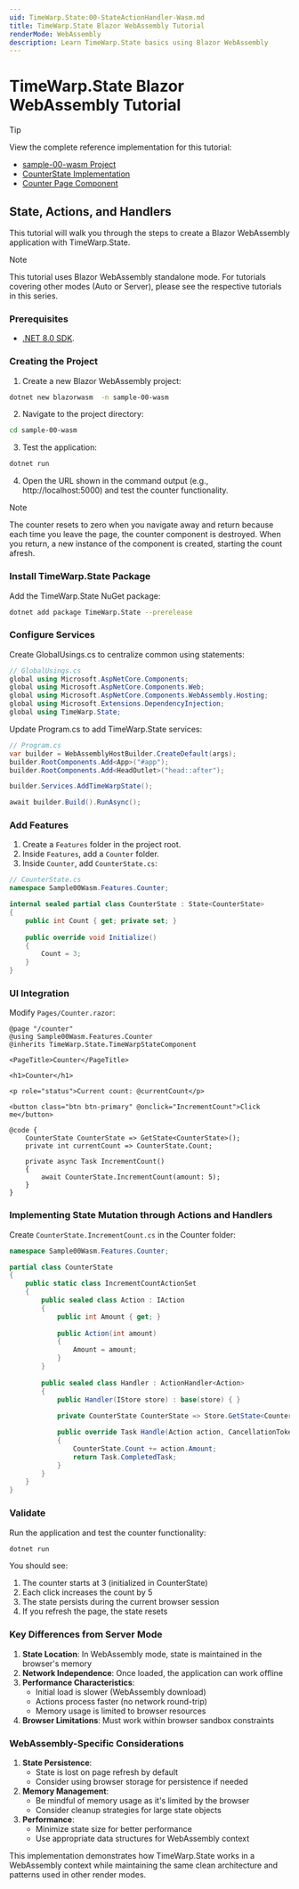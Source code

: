 ```yaml
---
uid: TimeWarp.State:00-StateActionHandler-Wasm.md
title: TimeWarp.State Blazor WebAssembly Tutorial
renderMode: WebAssembly
description: Learn TimeWarp.State basics using Blazor WebAssembly
---
```


# TimeWarp.State Blazor WebAssembly Tutorial

> [!TIP]
> View the complete reference implementation for this tutorial:
> - [sample-00-wasm Project](./sample-00-wasm/)
> - [CounterState Implementation](./sample-00-wasm/features/counter/counter-state.cs)
> - [Counter Page Component](./sample-00-wasm/pages/counter.razor)

## State, Actions, and Handlers

This tutorial will walk you through the steps to create a Blazor WebAssembly application with TimeWarp.State.

> [!NOTE]
> This tutorial uses Blazor WebAssembly standalone mode. For tutorials covering other modes (Auto or Server), please see the respective tutorials in this series.

### Prerequisites

- [.NET 8.0 SDK](https://dotnet.microsoft.com/download).

### Creating the Project

1. Create a new Blazor WebAssembly project:
```bash
dotnet new blazorwasm  -n sample-00-wasm
```

2. Navigate to the project directory:
```bash
cd sample-00-wasm
```

3. Test the application:
```bash
dotnet run
```

4. Open the URL shown in the command output (e.g., http://localhost:5000) and test the counter functionality.

> [!NOTE]
> The counter resets to zero when you navigate away and return because each time you leave the page,
> the counter component is destroyed.
> When you return, a new instance of the component is created, starting the count afresh.

### Install TimeWarp.State Package

Add the TimeWarp.State NuGet package:

```bash
dotnet add package TimeWarp.State --prerelease
```

### Configure Services

Create GlobalUsings.cs to centralize common using statements:

```csharp
// GlobalUsings.cs
global using Microsoft.AspNetCore.Components;
global using Microsoft.AspNetCore.Components.Web;
global using Microsoft.AspNetCore.Components.WebAssembly.Hosting;
global using Microsoft.Extensions.DependencyInjection;
global using TimeWarp.State;
```

Update Program.cs to add TimeWarp.State services:

```csharp
// Program.cs
var builder = WebAssemblyHostBuilder.CreateDefault(args);
builder.RootComponents.Add<App>("#app");
builder.RootComponents.Add<HeadOutlet>("head::after");

builder.Services.AddTimeWarpState();

await builder.Build().RunAsync();
```

### Add Features

1. Create a `Features` folder in the project root.
2. Inside `Features`, add a `Counter` folder.
3. Inside `Counter`, add `CounterState.cs`:

```csharp
// CounterState.cs
namespace Sample00Wasm.Features.Counter;

internal sealed partial class CounterState : State<CounterState>
{
    public int Count { get; private set; }
    
    public override void Initialize()
    {
        Count = 3;
    }
}
```

### UI Integration

Modify `Pages/Counter.razor`:

```razor
@page "/counter"
@using Sample00Wasm.Features.Counter
@inherits TimeWarp.State.TimeWarpStateComponent

<PageTitle>Counter</PageTitle>

<h1>Counter</h1>

<p role="status">Current count: @currentCount</p>

<button class="btn btn-primary" @onclick="IncrementCount">Click me</button>

@code {
    CounterState CounterState => GetState<CounterState>();
    private int currentCount => CounterState.Count;

    private async Task IncrementCount()
    {
        await CounterState.IncrementCount(amount: 5);
    }
}
```

### Implementing State Mutation through Actions and Handlers

Create `CounterState.IncrementCount.cs` in the Counter folder:

```csharp
namespace Sample00Wasm.Features.Counter;

partial class CounterState
{
    public static class IncrementCountActionSet
    {
        public sealed class Action : IAction
        {
            public int Amount { get; }
            
            public Action(int amount)
            {
                Amount = amount;
            }
        }
        
        public sealed class Handler : ActionHandler<Action>
        {
            public Handler(IStore store) : base(store) { }
            
            private CounterState CounterState => Store.GetState<CounterState>();

            public override Task Handle(Action action, CancellationToken cancellationToken)
            {
                CounterState.Count += action.Amount;
                return Task.CompletedTask;
            }
        }
    }
}
```

### Validate

Run the application and test the counter functionality:

```bash
dotnet run
```

You should see:
1. The counter starts at 3 (initialized in CounterState)
2. Each click increases the count by 5
3. The state persists during the current browser session
4. If you refresh the page, the state resets

### Key Differences from Server Mode

1. **State Location**: In WebAssembly mode, state is maintained in the browser's memory
2. **Network Independence**: Once loaded, the application can work offline
3. **Performance Characteristics**:
   - Initial load is slower (WebAssembly download)
   - Actions process faster (no network round-trip)
   - Memory usage is limited to browser resources
4. **Browser Limitations**: Must work within browser sandbox constraints

### WebAssembly-Specific Considerations

1. **State Persistence**:
   - State is lost on page refresh by default
   - Consider using browser storage for persistence if needed
2. **Memory Management**:
   - Be mindful of memory usage as it's limited by the browser
   - Consider cleanup strategies for large state objects
3. **Performance**:
   - Minimize state size for better performance
   - Use appropriate data structures for WebAssembly context

This implementation demonstrates how TimeWarp.State works in a WebAssembly context while maintaining the same clean architecture and patterns used in other render modes.
